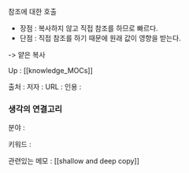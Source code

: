 ---
---


참조에 대한 호출


-   장점 : 복사하지 않고 직접 참조를 하므로 빠르다.
-   단점 : 직접 참조를 하기 때문에 원래 값이 영향을 받는다.

-> 얕은 복사

Up : [[knowledge_MOCs]]

출처 :
저자 :
URL : 
인용 : 


### 생각의 연결고리
분야 :

키워드 :

관련있는 메모 : [[shallow and deep copy]]

